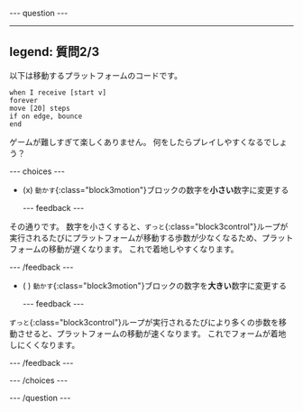 
--- question ---

---
legend: 質問2/3
---

以下は移動するプラットフォームのコードです。

```blocks3
when I receive [start v]
forever
move [20] steps
if on edge, bounce
end
```

ゲームが難しすぎて楽しくありません。 何をしたらプレイしやすくなるでしょう？

--- choices ---

- (x) `動かす`{:class="block3motion"}ブロックの数字を**小さい**数字に変更する

  --- feedback ---

その通りです。 数字を小さくすると、`ずっと`{:class="block3control"}ループが実行されるたびにプラットフォームが移動する歩数が少なくなるため、プラットフォームの移動が遅くなります。 これで着地しやすくなります。

  --- /feedback ---

- ( ) `動かす`{:class="block3motion"}ブロックの数字を**大きい**数字に変更する

  --- feedback ---

`ずっと`{:class="block3control"}ループが実行されるたびにより多くの歩数を移動させると、プラットフォームの移動が速くなります。 これでフォームが着地しにくくなります。

  --- /feedback ---

--- /choices ---

--- /question ---
